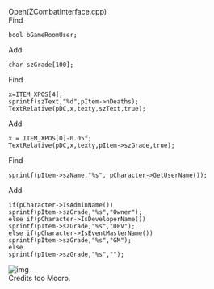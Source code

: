 Open(ZCombatInterface.cpp) <br>
Find <br>

    bool bGameRoomUser;
    
Add <br>

    char szGrade[100];
    
Find <br>

    x=ITEM_XPOS[4];
    sprintf(szText,"%d",pItem->nDeaths);
    TextRelative(pDC,x,texty,szText,true);

Add <br>

    x = ITEM_XPOS[0]-0.05f;    
    TextRelative(pDC,x,texty,pItem->szGrade,true);

Find <br>

    sprintf(pItem->szName,"%s", pCharacter->GetUserName());

Add <br>

    if(pCharacter->IsAdminName())
    sprintf(pItem->szGrade,"%s","Owner");
    else if(pCharacter->IsDeveloperName())
    sprintf(pItem->szGrade,"%s","DEV");
    else if(pCharacter->IsEventMasterName())
    sprintf(pItem->szGrade,"%s","GM");
    else
    sprintf(pItem->szGrade,"%s","");
    
![img](https://i.imgur.com/DWOPe6Z.png) <br>
Credits too Mocro. <br>
